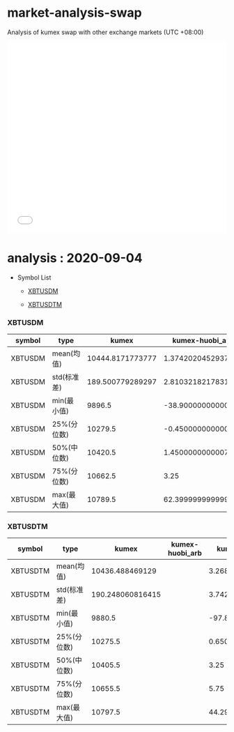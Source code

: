 # market-analysis-swap
Analysis of kumex swap with other exchange markets (UTC +08:00)

<iframe width="100%" height="440" src="./data.html" frameborder="no" border="0" scrolling="no"></iframe>

# analysis : 2020-09-04
* Symbol List

  * [XBTUSDM](#xbtusdm)

  * [XBTUSDTM](#xbtusdtm)


### XBTUSDM

symbol|type|kumex|kumex-huobi_arb|kumex-okex_arb
---|---|---|---|---
XBTUSDM | mean(均值) | 10444.8171773777 | 1.3742020452937 | -1.75087276371378
XBTUSDM | std(标准差) | 189.500779289297 | 2.81032182178313 | 2.50371465064075
XBTUSDM | min(最小值) | 9896.5 | -38.9000000000015 | -27.0499999999993
XBTUSDM | 25%(分位数) | 10279.5 | -0.450000000000728 | -3.34999999999855
XBTUSDM | 50%(中位数) | 10420.5 | 1.45000000000073 | -1.84999999999854
XBTUSDM | 75%(分位数) | 10662.5 | 3.25 | -0.150000000001455
XBTUSDM | max(最大值) | 10789.5 | 62.3999999999996 | 56.25


### XBTUSDTM

symbol|type|kumex|kumex-huobi_arb|kumex-okex_arb
---|---|---|---|---
XBTUSDTM | mean(均值) | 10436.488469129 |  | 3.26853742459514
XBTUSDTM | std(标准差) | 190.248060816415 |  | 3.74273698940853
XBTUSDTM | min(最小值) | 9880.5 |  | -97.8500000000004
XBTUSDTM | 25%(分位数) | 10275.5 |  | 0.650000000001455
XBTUSDTM | 50%(中位数) | 10405.5 |  | 3.25
XBTUSDTM | 75%(分位数) | 10655.5 |  | 5.75
XBTUSDTM | max(最大值) | 10797.5 |  | 44.2999999999993


